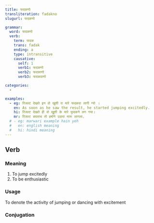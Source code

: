 ```yaml
---
title: फदकणो
transliteration: fadakno
slugurl: फदकणो

grammar: 
  word: फदकणो
  verb:
    term: फदक
    trans: fadak
    ending: a
    type: intransitive
    causative: 
      self: 1
      verb1: फदकणो
      verb2: फदकाणो
      verb3: फदकवाणो

categories:
  - 

examples: 
  - eg: रिजल्ट देखते इन वो खुशी रा मारे फदकवा लागी ग्यो ।
    en: As soon as he saw the result, he started jumping excitedly.
    hi: रिजल्ट देखते ही वो खुुशी के मारे फुदकने लग गया।
    mr: रिजल्ट बघताच तो हर्षाने उड्या मारू लागला.
  # - eg: marwari example hain yeh
  #   en: english meaning
  #   hi: hindi meaning
---
```



## Verb
### Meaning
1. To jump excitedly
    <eg :eg="examples"></eg>
2. To be enthusiastic

### Usage 
To denote the activity of jumping or dancing with excitement

### Conjugation
<verb-conj :grammar="grammar"></verb-conj>